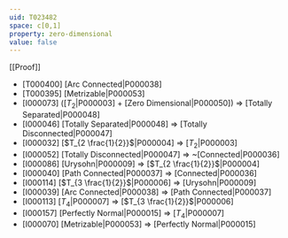 ```yaml
---
uid: T023482
space: c[0,1]
property: zero-dimensional
value: false
---
```

[[Proof]]

* [T000400] [Arc Connected|P000038]
* [T000395] [Metrizable|P000053]
* [I000073] ([$T_2$|P000003] + [Zero Dimensional|P000050]) => [Totally Separated|P000048]
* [I000046] [Totally Separated|P000048] => [Totally Disconnected|P000047]
* [I000032] [$T_{2 \frac{1}{2}}$|P000004] => [$T_2$|P000003]
* [I000052] [Totally Disconnected|P000047] => ~[Connected|P000036]
* [I000086] [Urysohn|P000009] => [$T_{2 \frac{1}{2}}$|P000004]
* [I000040] [Path Connected|P000037] => [Connected|P000036]
* [I000114] [$T_{3 \frac{1}{2}}$|P000006] => [Urysohn|P000009]
* [I000039] [Arc Connected|P000038] => [Path Connected|P000037]
* [I000113] [$T_4$|P000007] => [$T_{3 \frac{1}{2}}$|P000006]
* [I000157] [Perfectly Normal|P000015] => [$T_4$|P000007]
* [I000070] [Metrizable|P000053] => [Perfectly Normal|P000015]

